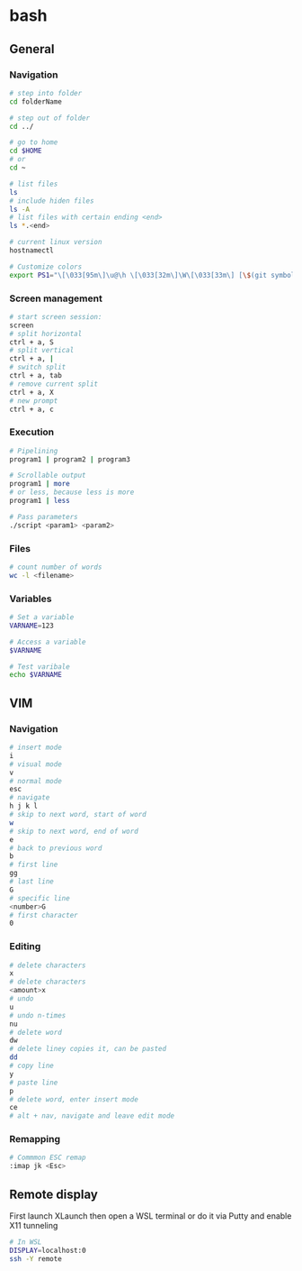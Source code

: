 # bash

## General

### Navigation

````bash
# step into folder
cd folderName

# step out of folder
cd ../

# go to home
cd $HOME 
# or
cd ~

# list files
ls
# include hiden files
ls -A
# list files with certain ending <end>
ls *.<end>

# current linux version
hostnamectl
````

```bash
# Customize colors
export PS1="\[\033[95m\]\u@\h \[\033[32m\]\W\[\033[33m\] [\$(git symbolic-ref --short HEAD 2>/dev/null)]\[\033[00m\]\$ "
```

### Screen management

````bash
# start screen session:
screen
# split horizontal
ctrl + a, S
# split vertical 
ctrl + a, |
# switch split
ctrl + a, tab
# remove current split
ctrl + a, X
# new prompt 
ctrl + a, c
````

### Execution

````bash
# Pipelining
program1 | program2 | program3

# Scrollable output
program1 | more
# or less, because less is more
program1 | less

# Pass parameters
./script <param1> <param2>
````



### Files

````bash
# count number of words
wc -l <filename>
````



### Variables

````bash
# Set a variable
VARNAME=123

# Access a variable
$VARNAME

# Test varibale
echo $VARNAME
````



## VIM

### Navigation

````bash
# insert mode
i
# visual mode
v
# normal mode 
esc
# navigate
h j k l
# skip to next word, start of word
w
# skip to next word, end of word
e
# back to previous word
b
# first line
gg
# last line
G
# specific line
<number>G
# first character
0
````

### Editing

````bash
# delete characters
x
# delete characters
<amount>x
# undo
u
# undo n-times
nu
# delete word
dw
# delete liney copies it, can be pasted
dd
# copy line
y
# paste line
p
# delete word, enter insert mode
ce 
# alt + nav, navigate and leave edit mode

````

### Remapping

````bash
# Commmon ESC remap
:imap jk <Esc>

````

## Remote display

First launch XLaunch then open a WSL terminal or do it via Putty and enable X11 tunneling

````bash
# In WSL
DISPLAY=localhost:0
ssh -Y remote
````


